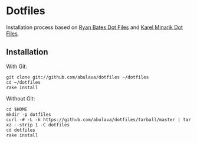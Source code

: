 Dotfiles
========

Installation process based on [Ryan Bates Dot Files](http://github.com/ryanb/dotfiles/) and
[Karel Minarik Dot Files](http://github.com/karmi/dotfiles/).

Installation
------------

With Git:

    git clone git://github.com/abulava/dotfiles ~/dotfiles
    cd ~/dotfiles
    rake install

Without Git:

    cd $HOME
    mkdir -p dotfiles
    curl -# -L -k https://github.com/abulava/dotfiles/tarball/master | tar xz --strip 1 -C dotfiles
    cd dotfiles
    rake install
